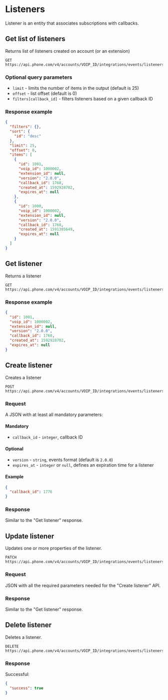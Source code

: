 # Listeners

Listener is an entity that associates subscriptions with callbacks.

## Get list of listeners

Returns list of listeners created on account (or an extension)

```
GET https://api.phone.com/v4/accounts/VOIP_ID/integrations/events/listeners
```

### Optional query parameters

* `limit` - limits the number of items in the output (default is 25)
* `offset` - list offset (default is 0)
* `filters[callback_id]` - filters listeners based on a given callback ID

### Response example

```json
{
  "filters": {},
  "sort": {
    "id": "desc"
  },
  "limit": 25,
  "offset": 0,
  "items": [
    {
      "id": 1001,
      "voip_id": 1000002,
      "extension_id": null,
      "version": "2.0.0",
      "callback_id": 1768,
      "created_at": 1592928702,
      "expires_at": null
    },
    {
      "id": 1000,
      "voip_id": 1000002,
      "extension_id": null,
      "version": "2.0.0",
      "callback_id": 1768,
      "created_at": 1591305649,
      "expires_at": null
    }
  ]
}
```

## Get listener

Returns a listener

```
GET https://api.phone.com/v4/accounts/VOIP_ID/integrations/events/listeners/LISTENER_ID
```

### Response example

```json
{
  "id": 1001,
  "voip_id": 1000002,
  "extension_id": null,
  "version": "2.0.0",
  "callback_id": 1768,
  "created_at": 1592928702,
  "expires_at": null
}
```

## Create listener

Creates a listener

```
POST https://api.phone.com/v4/accounts/VOIP_ID/integrations/events/listeners/LISTENER_ID
```

### Request

A JSON with at least all mandatory parameters:

#### Mandatory

* `callback_id` - `integer`, callback ID

#### Optional

* `version` - `string`, events format (default is `2.0.0`)
* `expires_at` - `integer` or `null`, defines an expiration time for a listener

#### Example

```json
{
  "callback_id": 1776
}
```

### Response

Similar to the "Get listener" response.



## Update listener

Updates one or more properties of the listener.

```
PATCH https://api.phone.com/v4/accounts/VOIP_ID/integrations/events/listeners/LISTENER_ID
```

### Request

JSON with all the required parameters needed for the "Create listener" API.

### Response

Similar to the "Get listener" response.

## Delete listener

Deletes a listener. 

```
DELETE https://api.phone.com/v4/accounts/VOIP_ID/integrations/events/listeners/LISTENER_ID
```

### Response

Successful:

```json
{
  "success": true
}
```
